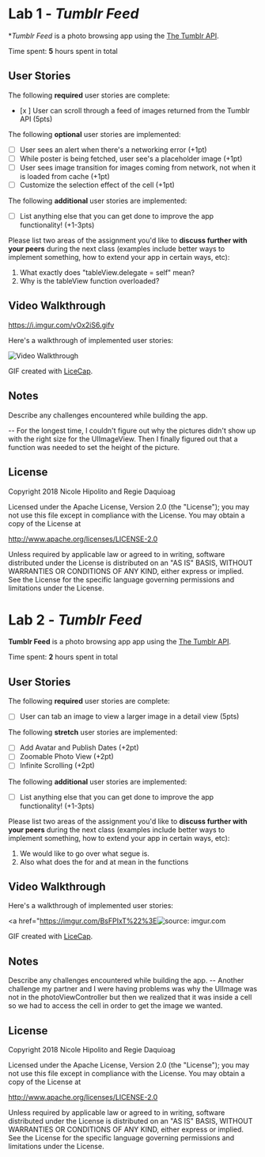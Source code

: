 # Lab 1 - *Tumblr Feed*

**Tumblr Feed* is a photo browsing app using the [The Tumblr API](https://www.tumblr.com/docs/en/api/v2#posts).

Time spent: **5** hours spent in total

## User Stories

The following **required** user stories are complete:

- [x ] User can scroll through a feed of images returned from the Tumblr API (5pts)

The following **optional** user stories are implemented:

- [ ] User sees an alert when there's a networking error (+1pt)
- [ ] While poster is being fetched, user see's a placeholder image (+1pt)
- [ ] User sees image transition for images coming from network, not when it is loaded from cache (+1pt)
- [ ] Customize the selection effect of the cell (+1pt)

The following **additional** user stories are implemented:

- [ ] List anything else that you can get done to improve the app functionality! (+1-3pts)

Please list two areas of the assignment you'd like to **discuss further with your peers** during the next class (examples include better ways to implement something, how to extend your app in certain ways, etc):

1. What exactly does "tableView.delegate = self" mean?
2. Why is the tableView function overloaded?

## Video Walkthrough

https://i.imgur.com/vOx2iS6.gifv

Here's a walkthrough of implemented user stories:

<img src='https://i.imgur.com/97UmP2j.gifv' title='Video Walkthrough' width='' alt='Video Walkthrough' />

GIF created with [LiceCap](http://www.cockos.com/licecap/).

## Notes

Describe any challenges encountered while building the app.

-- For the longest time, I couldn't figure out why the pictures didn't show up with the right size for the UIImageView. Then I finally figured out that a function was needed to set the height of the picture.

## License

Copyright 2018 Nicole Hipolito and Regie Daquioag

Licensed under the Apache License, Version 2.0 (the "License");
you may not use this file except in compliance with the License.
You may obtain a copy of the License at

http://www.apache.org/licenses/LICENSE-2.0

Unless required by applicable law or agreed to in writing, software
distributed under the License is distributed on an "AS IS" BASIS,
WITHOUT WARRANTIES OR CONDITIONS OF ANY KIND, either express or implied.
See the License for the specific language governing permissions and
limitations under the License.

# Lab 2 - *Tumblr Feed*

**Tumblr Feed** is a photo browsing app app using the [The Tumblr API](https://www.tumblr.com/docs/en/api/v2#posts).

Time spent: **2** hours spent in total

## User Stories

The following **required** user stories are complete:

- [ ] User can tab an image to view a larger image in a detail view (5pts)

The following **stretch** user stories are implemented:

- [ ] Add Avatar and Publish Dates (+2pt)
- [ ] Zoomable Photo View (+2pt)
- [ ] Infinite Scrolling (+2pt)

The following **additional** user stories are implemented:

- [ ] List anything else that you can get done to improve the app functionality! (+1-3pts)

Please list two areas of the assignment you'd like to **discuss further with your peers** during the next class (examples include better ways to implement something, how to extend your app in certain ways, etc):

1. We would like to go over what segue is.
2. Also what does the for and at mean in the functions

## Video Walkthrough

Here's a walkthrough of implemented user stories:

<a href="https://imgur.com/BsFPIxT%22%3E<img src="https://i.imgur.com/BsFPIxT.gif" title="source: imgur.com" /></a>

GIF created with [LiceCap](http://www.cockos.com/licecap/).

## Notes

Describe any challenges encountered while building the app.
-- Another challenge my partner and I were having problems was why the UIImage was not in the photoViewController but then we realized that it was inside a cell so we had to access the cell in order to get the image we wanted.

## License

Copyright 2018 Nicole Hipolito and Regie Daquioag

Licensed under the Apache License, Version 2.0 (the "License");
you may not use this file except in compliance with the License.
You may obtain a copy of the License at

http://www.apache.org/licenses/LICENSE-2.0

Unless required by applicable law or agreed to in writing, software
distributed under the License is distributed on an "AS IS" BASIS,
WITHOUT WARRANTIES OR CONDITIONS OF ANY KIND, either express or implied.
See the License for the specific language governing permissions and
limitations under the License.
